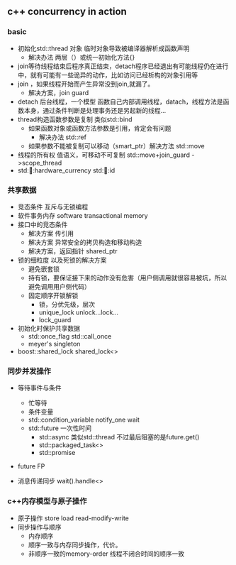 ## c++ concurrency in action

### basic

- 初始化std::thread 对象 临时对象导致被编译器解析成函数声明
    - 解决办法 两层（）或统一初始化方法{}
- join等待线程结束后程序真正结束，detach程序已经退出有可能线程仍在进行中，就有可能有一些诡异的动作，比如访问已经析构的对象引用等
- join ，如果线程开始而产生异常没到join,就漏了。
  - 解决方案，join guard
- detach 后台线程，一个模型 函数自己内部调用线程，datach，线程方法是函数本身，通过条件判断是处理事务还是另起新的线程...
- thread构造函数参数是复制 类似std::bind
  - 如果函数对象或函数方法参数是引用，肯定会有问题
    - 解决办法 std::ref
  - 如果参数不能被复制可以移动（smart_ptr）解决方法 std::move
- 线程的所有权 值语义，可移动不可复制 std::move+join_guard - >scope_thread
- std::thread::hardware_currency std::thread::id 

### 共享数据

- 竞态条件 互斥与无锁编程
- 软件事务内存 software transactional memory
- 接口中的竞态条件 
  - 解决方案 传引用 
  - 解决方案 异常安全的拷贝构造和移动构造
  - 解决方案，返回指针 shared_ptr
- 锁的细粒度 以及死锁的解决方案
  - 避免嵌套锁
  - 持有锁，要保证接下来的动作没有危害（用户侧调用就很容易被坑，所以避免调用用户侧代码）
  - 固定顺序开锁解锁
    - 锁，分优先级，层次
    - unique_lock unlock...lock...
    - lock_guard
- 初始化时保护共享数据
  - std::once_flag std::call_once
  - meyer's singleton
- boost::shared_lock shared_lock<>



### 同步并发操作

- 等待事件与条件 

  - 忙等待
  - 条件变量
  - std::condition_variable notify_one wait
  - std::future  一次性时间
    - std::async 类似std::thread 不过最后阻塞的是future.get()
    - std::packaged_task<>
    - std::promise

- future FP

- 消息传递同步 wait().handle<>

  

### c++内存模型与原子操作

- 原子操作 store load read-modify-write
- 同步操作与顺序 
  - 内存顺序
  - 顺序一致与内存同步操作，代价。
  - 非顺序一致的memory-order 线程不闭合时间的顺序一致